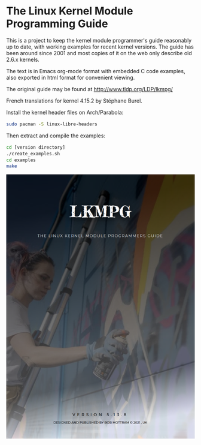 # The Linux Kernel Module Programming Guide

This is a project to keep the kernel module programmer's guide reasonably up to date, with working examples for recent kernel versions. The guide has been around since 2001 and most copies of it on the web only describe old 2.6.x kernels.

The text is in Emacs org-mode format with embedded C code examples, also exported in html format for convenient viewing.

The original guide may be found at http://www.tldp.org/LDP/lkmpg/

French translations for kernel 4.15.2 by Stéphane Burel.

Install the kernel header files on Arch/Parabola:

``` bash
sudo pacman -S linux-libre-headers
```

Then extract and compile the examples:

``` bash
cd [version directory]
./create_examples.sh
cd examples
make
```

![Book cover](cover.png)
